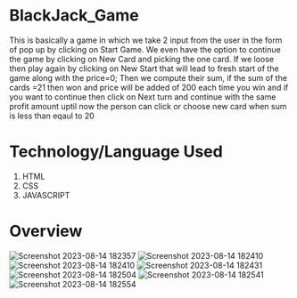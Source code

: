 # BlackJack_Game
This is basically a game in which we take 2 input from the user in the form of pop up by clicking on Start Game.
We even have the option to continue the game by clicking on New Card and picking the one card.
If we loose then play again by clicking on New Start that will lead to fresh start of the game along with the price=0;
Then we compute their sum, if the sum of the  cards =21 then won and price will be added of 200 each time you win and if you want to continue then click on Next turn and continue with the same profit amount uptil now the person can click or choose new card when sum is less than eqaul to 20

# Technology/Language Used
1) HTML
2) CSS
3) JAVASCRIPT

# Overview
![Screenshot 2023-08-14 182357](https://github.com/garvita2003/BlackJack_Game/assets/102051676/b2d83326-92cb-4ef5-8ec6-ac5d157440a9)
![Screenshot 2023-08-14 182410](https://github.com/garvita2003/BlackJack_Game/assets/102051676/7a2a5ea9-3ad9-45b7-9f5d-5dffb527499f)
![Screenshot 2023-08-14 182410](https://github.com/garvita2003/BlackJack_Game/assets/102051676/a44bf36d-5c5d-4b21-882a-4a49607bd4f3)
![Screenshot 2023-08-14 182431](https://github.com/garvita2003/BlackJack_Game/assets/102051676/3092e19f-181e-45ed-9a92-0a1c284e6ce5)
![Screenshot 2023-08-14 182504](https://github.com/garvita2003/BlackJack_Game/assets/102051676/04418499-6835-4e3b-a253-2f275ad74005)
![Screenshot 2023-08-14 182541](https://github.com/garvita2003/BlackJack_Game/assets/102051676/414df83f-1d30-45cd-8983-c3782a95f332)
![Screenshot 2023-08-14 182554](https://github.com/garvita2003/BlackJack_Game/assets/102051676/4b80eb70-3443-41d3-a73e-911628a465d7)
